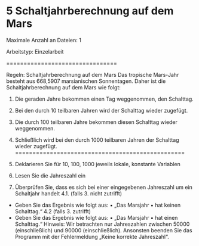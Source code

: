 # **5 Schaltjahrberechnung auf dem Mars**

Maximale Anzahl an Dateien: 1

Arbeitstyp: Einzelarbeit

================================

Regeln:
Schaltjahrberechnung auf dem Mars
Das tropische Mars-Jahr besteht aus 668,5907 marsianischen Sonnentagen.
Daher ist die Schaltjahrberechnung auf dem Mars wie folgt:
1. Die geraden Jahre bekommen einen Tag weggenommen, den Schalttag.
2. Bei den durch 10 teilbaren Jahren wird der Schalttag wieder zugefügt.
3. Die durch 100 teilbaren Jahre bekommen diesen Schalttag wieder weggenommen.
4. Schließlich wird bei den durch 1000 teilbaren Jahren der Schalttag wieder zugefügt.
=================================================

1. Deklarieren Sie für 10, 100, 1000 jeweils lokale, konstante Variablen
2. Lesen Sie die Jahreszahl ein
3. Überprüfen Sie, dass es sich bei einer eingegebenen Jahreszahl um ein Schaltjahr handelt
4.1. (falls 3. nicht zutrifft)
- Geben Sie das Ergebnis wie folgt aus:
  ▪ „Das Marsjahr <Jahreszahl>
  ▪ hat keinen Schalttag.“
  4.2 (falls 3. zutrifft)
- Geben Sie das Ergebnis wie folgt aus:
  ▪ „Das Marsjahr <Jahreszahl>
  ▪ hat einen Schalttag.“
  Hinweis: Wir betrachten nur Jahreszahlen zwischen 50000 (einschließlich) und 90000 (einschließlich).
  Ansonsten beenden Sie das Programm mit der Fehlermeldung „Keine korrekte Jahreszahl“.
